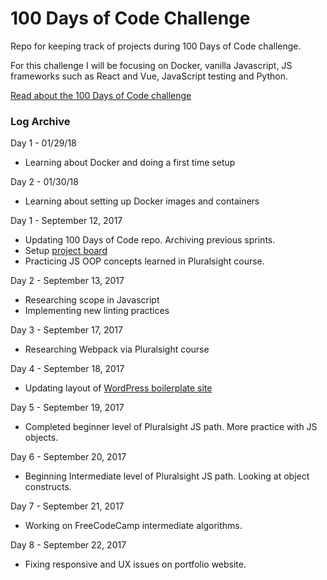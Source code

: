 # 100 Days of Code Challenge

Repo for keeping track of projects during 100 Days of Code challenge.

For this challenge I will be focusing on Docker, vanilla Javascript, JS frameworks such as React and Vue, JavaScript testing and Python.

[Read about the 100 Days of Code challenge](https://medium.freecodecamp.org/this-new-year-resolution-will-change-your-life-learn-to-code-with-100daysofcode-562ef2c7ca33)

### Log Archive
Day 1 - 01/29/18
* Learning about Docker and doing a first time setup

Day 2 - 01/30/18
* Learning about setting up Docker images and containers

Day 1 - September 12, 2017
* Updating 100 Days of Code repo. Archiving previous sprints.
* Setup [project board](https://github.com/bill742/100DaysOfCode/projects/1)
* Practicing JS OOP concepts learned in Pluralsight course.

Day 2 - September 13, 2017
* Researching scope in Javascript
* Implementing new linting practices

Day 3 - September 17, 2017
* Researching Webpack via Pluralsight course

Day 4 - September 18, 2017
* Updating layout of [WordPress boilerplate site](https://github.com/bill742/boilerplate-wordpress)

Day 5 - September 19, 2017
* Completed beginner level of Pluralsight JS path. More practice with JS objects.

Day 6 - September 20, 2017
* Beginning Intermediate level of Pluralsight JS path. Looking at object constructs.

Day 7 - September 21, 2017
* Working on FreeCodeCamp intermediate algorithms.

Day 8 - September 22, 2017
* Fixing responsive and UX issues on portfolio website.
